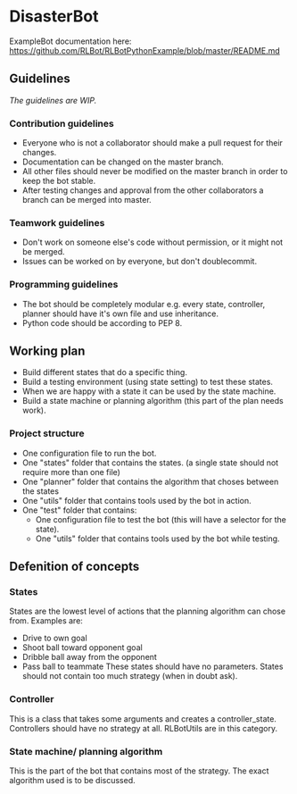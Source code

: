 # DisasterBot

ExampleBot documentation here: https://github.com/RLBot/RLBotPythonExample/blob/master/README.md

## Guidelines
_The guidelines are WIP._

### Contribution guidelines

* Everyone who is not a collaborator should make a pull request for their changes.
* Documentation can be changed on the master branch.
* All other files should never be modified on the master branch in order to keep the bot stable.
* After testing changes and approval from the other collaborators a branch can be merged into master.


### Teamwork guidelines

* Don't work on someone else's code without permission, or it might not be merged.
* Issues can be worked on by everyone, but don't doublecommit.


### Programming guidelines

* The bot should be completely modular e.g. every state, controller, planner should have it's own file and use inheritance.
* Python code should be according to PEP 8.



## Working plan

* Build different states that do a specific thing.
* Build a testing environment (using state setting) to test these states.
* When we are happy with a state it can be used by the state machine.
* Build a state machine or planning algorithm (this part of the plan needs work).


### Project structure

* One configuration file to run the bot.
* One "states" folder that contains the states. (a single state should not require more than one file)
* One "planner" folder that contains the algorithm that choses between the states
* One "utils" folder that contains tools used by the bot in action.
* One "test" folder that contains:
  * One configuration file to test the bot (this will have a selector for the state).
  * One "utils" folder that contains tools used by the bot while testing.



## Defenition of concepts

### States
States are the lowest level of actions that the planning algorithm can chose from.
Examples are:
* Drive to own goal
* Shoot ball toward opponent goal
* Dribble ball away from the opponent
* Pass ball to teammate
These states should have no parameters.
States should not contain too much strategy (when in doubt ask).

### Controller
This is a class that takes some arguments and creates a controller_state.
Controllers should have no strategy at all.
RLBotUtils are in this category.

### State machine/ planning algorithm
This is the part of the bot that contains most of the strategy.
The exact algorithm used is to be discussed.
